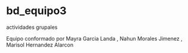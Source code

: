 # bd_equipo3
actividades grupales 


Equipo conformado por Mayra Garcia Landa  , Nahun Morales Jimenez  , Marisol Hernandez Alarcon 
